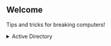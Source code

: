 ## Welcome 

Tips and tricks for breaking computers! 

<details><summary>Active Directory</summary>

<p>
### yes, even hidden code blocks!

```python
print("hello world!")
```
</p>
</details>
